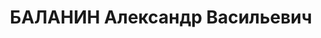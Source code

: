 ---
title: БАЛАНИН Александр Васильевич
description: '1903 р., с. Рудня Руднянського р-ну Саратовської обл., росіянин, з торговців,
  чл. ВКП(б), освіта н/середня, консультант Управління Сталінської залізниці.

  01.11.1937 р.звинувачений у належності до к/рев. організації, ув''язнений до ВТТ
  на 10 р.

  Реабілітований 09.07.1957 р.'
---